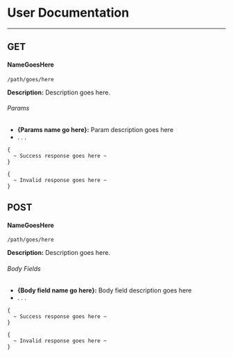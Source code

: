 # User Documentation
-----
## GET
#### NameGoesHere
`/path/goes/here`

**Description:** Description goes here.

###### Params
* **{Params name go here}:** Param description goes here
* . . .

```
{
  ~ Success response goes here ~
}
```
```
{
  ~ Invalid response goes here ~
}
```
## POST
#### NameGoesHere
`/path/goes/here`

**Description:** Description goes here.

###### Body Fields
* **{Body field name go here}:** Body field description goes here
* . . .

```
{
  ~ Success response goes here ~
}
```
```
{
  ~ Invalid response goes here ~
}
```
